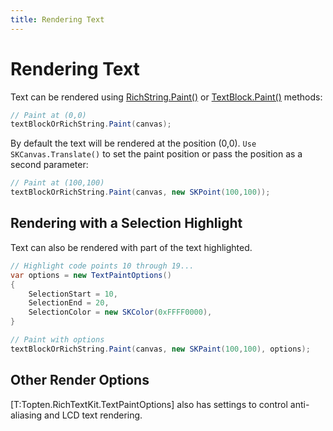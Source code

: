 ```yaml
---
title: Rendering Text
---
```


# Rendering Text

Text can be rendered using  [RichString.Paint()]((./ref/Topten.RichTextKit.RichString.Paint)) or [TextBlock.Paint()]((./ref/Topten.RichTextKit.TextBlock.Paint)) methods:

~~~csharp
// Paint at (0,0)
textBlockOrRichString.Paint(canvas);
~~~

By default the text will be rendered at the position (0,0).  `Use SKCanvas.Translate()` to set
the paint position or pass the position as a second parameter:

~~~csharp
// Paint at (100,100)
textBlockOrRichString.Paint(canvas, new SKPoint(100,100));
~~~


## Rendering with a Selection Highlight

Text can also be rendered with part of the text highlighted.

~~~csharp
// Highlight code points 10 through 19...
var options = new TextPaintOptions()
{
    SelectionStart = 10,
    SelectionEnd = 20,
    SelectionColor = new SKColor(0xFFFF0000),
}

// Paint with options
textBlockOrRichString.Paint(canvas, new SKPaint(100,100), options);
~~~


## Other Render Options

[T:Topten.RichTextKit.TextPaintOptions] also has settings to control anti-aliasing and LCD text rendering.

